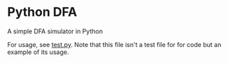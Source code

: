 # Python DFA

A simple DFA simulator in Python

For usage, see [test.py](./test.py). Note that this file isn't a test file 
for for code but an example of its usage.
